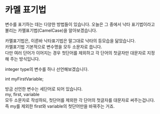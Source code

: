 # 카멜 표기법

변수를 표기하는 데는 다양한 방법들이 있습니다. 오늘은 그 중에서 낙타 표기법이라고 불리는 카멜표기법(CamelCase)을 알아보겠습니다.

카멜표기법은, 이른바 낙타표기법은 말그대로 낙타의 등모습을 닮았습니다.<br />카멜표기법 기본적으로 변수명을 모두 소문자로 씁니다.<br />다만 여러 단어가 이어지는 경우 첫단어를 제외하고 각 단어의 첫글자만 대문자로 지정해 주는 방식입니다.<br />

integer type의 변수를 하나 선언해보겠습니다.

int myFirstVariable;

방금 선언한 변수는 세단어로 되어 있습니다.<br />
my, first, variable<br />
모두 소문자로 작성하되, 첫단어를 제외한 각 단어의 첫글자를 대문자로 써주는겁니다.<br />
즉 my를 제외한 first와 variable의 첫단어만을 바꿔주는 거죠.